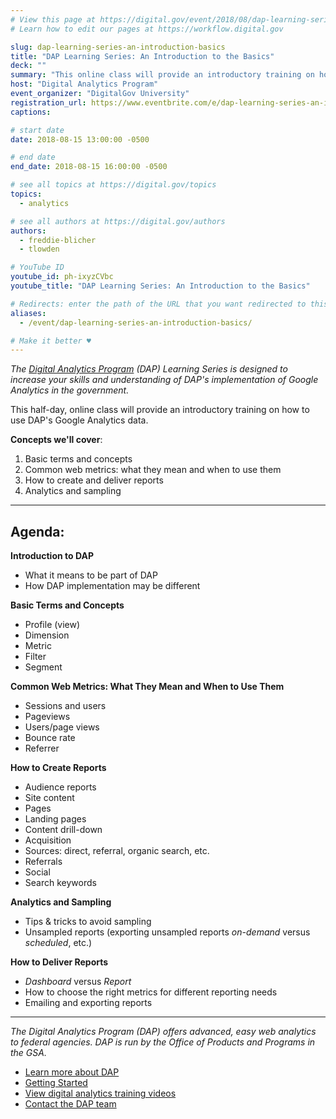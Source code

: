 ```yaml
---
# View this page at https://digital.gov/event/2018/08/dap-learning-series-an-introduction-basics
# Learn how to edit our pages at https://workflow.digital.gov

slug: dap-learning-series-an-introduction-basics
title: "DAP Learning Series: An Introduction to the Basics"
deck: ""
summary: "This online class will provide an introductory training on how to use Digital Analytics Program (DAP) google analytics data."
host: "Digital Analytics Program"
event_organizer: "DigitalGov University"
registration_url: https://www.eventbrite.com/e/dap-learning-series-an-introduction-to-the-basics-registration-42564530657
captions: 

# start date
date: 2018-08-15 13:00:00 -0500

# end date
end_date: 2018-08-15 16:00:00 -0500

# see all topics at https://digital.gov/topics
topics: 
  - analytics

# see all authors at https://digital.gov/authors
authors: 
  - freddie-blicher
  - tlowden

# YouTube ID
youtube_id: ph-ixyzCVbc
youtube_title: "DAP Learning Series: An Introduction to the Basics"

# Redirects: enter the path of the URL that you want redirected to this page
aliases: 
  - /event/dap-learning-series-an-introduction-basics/

# Make it better ♥
---
```


_The [Digital Analytics Program](https://www.digitalgov.gov/services/dap/) (DAP) Learning Series is designed to increase your skills and understanding of DAP's implementation of Google Analytics in the government._

This half-day, online class will provide an introductory training on how to use DAP's Google Analytics data.

**Concepts we'll cover**:

1. Basic terms and concepts
2. Common web metrics: what they mean and when to use them
3. How to create and deliver reports
4. Analytics and sampling

---

## Agenda:

**Introduction to DAP**

*   What it means to be part of DAP
*   How DAP implementation may be different

**Basic Terms and Concepts**

*   Profile (view)
*   Dimension
*   Metric
*   Filter
*   Segment

**Common Web Metrics: What They Mean and When to Use Them**

*   Sessions and users
*   Pageviews
*   Users/page views
*   Bounce rate
*   Referrer

**How to Create Reports**

*   Audience reports
*   Site content
*   Pages
*   Landing pages
*   Content drill-down
*   Acquisition
*   Sources: direct, referral, organic search, etc.
*   Referrals
*   Social
*   Search keywords

**Analytics and Sampling**

*   Tips & tricks to avoid sampling
*   Unsampled reports (exporting unsampled reports _on-demand_ versus _scheduled_, etc.)

**How to Deliver Reports**

*   _Dashboard_ versus _Report_
*   How to choose the right metrics for different reporting needs
*   Emailing and exporting reports

---

_The Digital Analytics Program (DAP) offers advanced, easy web analytics to federal agencies. DAP is run by the Office of Products and Programs in the GSA._

*   [Learn more about DAP](https://www.digitalgov.gov/services/dap/)
*   [Getting Started](https://github.com/digital-analytics-program/gov-wide-code)
*   [View digital analytics training videos](https://www.youtube.com/playlist?list=PLd9b-GuOJ3nFwlyvLFUtmDpYFKezhot8P)
*   [Contact the DAP team](mailto:dap@support.digitalgov.gov)
